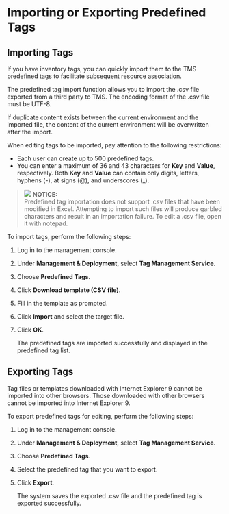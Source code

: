 # Importing or Exporting Predefined Tags<a name="EN-US_TOPIC_0141727065"></a>

## Importing Tags<a name="section18567105115413"></a>

If you have inventory tags, you can quickly import them to the TMS predefined tags to facilitate subsequent resource association.

The predefined tag import function allows you to import the .csv file exported from a third party to TMS. The encoding format of the .csv file must be UTF-8.

If duplicate content exists between the current environment and the imported file, the content of the current environment will be overwritten after the import.

When editing tags to be imported, pay attention to the following restrictions:

-   Each user can create up to 500 predefined tags.
-   You can enter a maximum of 36 and 43 characters for  **Key**  and  **Value**, respectively. Both  **Key**  and  **Value**  can contain only digits, letters, hyphens \(-\), at signs \(@\), and underscores \(\_\).

>![](/images/icon-notice.gif) **NOTICE:**   
>Predefined tag importation does not support .csv files that have been modified in Excel. Attempting to import such files will produce garbled characters and result in an importation failure. To edit a .csv file, open it with notepad.  

To import tags, perform the following steps:

1.  Log in to the management console.
2.  Under  **Management & Deployment**, select  **Tag Management Service**.
3.  Choose  **Predefined Tags**.
4.  Click  **Download template \(CSV file\)**.
5.  Fill in the template as prompted.
6.  Click  **Import**  and select the target file.
7.  Click  **OK**.

    The predefined tags are imported successfully and displayed in the predefined tag list.


## Exporting Tags<a name="section27504973115735"></a>

Tag files or templates downloaded with Internet Explorer 9 cannot be imported into other browsers. Those downloaded with other browsers cannot be imported into Internet Explorer 9.

To export predefined tags for editing, perform the following steps:

1.  Log in to the management console.
2.  Under  **Management & Deployment**, select  **Tag Management Service**.
3.  Choose  **Predefined Tags**.
4.  Select the predefined tag that you want to export.
5.  Click  **Export**.

    The system saves the exported .csv file and the predefined tag is exported successfully.


